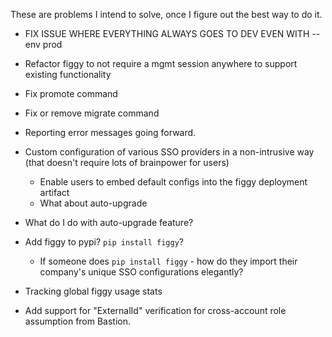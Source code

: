 These are problems I intend to solve, once I figure out the best way to do it.

- FIX ISSUE WHERE EVERYTHING ALWAYS GOES TO DEV EVEN WITH --env prod
- Refactor figgy to not require a mgmt session anywhere to support existing functionality
- Fix promote command
- Fix or remove migrate command

- Reporting error messages going forward.

- Custom configuration of various SSO providers in a non-intrusive way (that doesn't require lots of brainpower for users)
    - Enable users to embed default configs into the figgy deployment artifact
    - What about auto-upgrade 
    
- What do I do with auto-upgrade feature?

- Add figgy to pypi? `pip install figgy`?
    - If someone does `pip install figgy` - how do they import their company's unique SSO configurations elegantly?

- Tracking global figgy usage stats

- Add support for "ExternalId" verification for cross-account role assumption from Bastion.